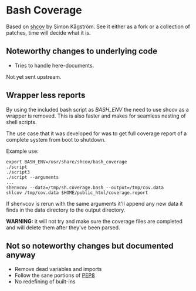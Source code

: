 Bash Coverage
=============

Based on [shcov](http://shcov.googlecode.com "A gcov and lcov coverage test tool for bourne shell / bash scripts") by Simon Kågström.
See it either as a fork or a collection of patches, time will decide what it is.

Noteworthy changes to underlying code
-------------------------------------
* Tries to handle here-documents.

Not yet sent upstream.

Wrapper less reports
--------------------
By using the included bash script as *BASH_ENV* the need to use shcov as a
wrapper is removed. This is also faster and makes for seamless nesting of
shell scripts.

The use case that it was developed for was to get full coverage report of
a complete system from boot to shutdown.

Example use:

	export BASH_ENV=/usr/share/shcov/bash_coverage
	./script
	./script3
	./script --arguments
	...
	shenvcov --data=/tmp/sh.coverage.bash --output=/tmp/cov.data
	shlcov /tmp/cov.data $HOME/public_html/coverage.report

If shenvcov is rerun with the same arguments it'll append any new data it
finds in the data directory to the output directory.

**WARNING:** it will not try and make sure the coverage files are completed
and will delete them after they've been parsed.

Not so noteworthy changes but documented anyway
-----------------------------------------------
* Remove dead variables and imports
* Follow the sane portions of [PEP8](http://www.python.org/dev/peps/pep-0008/)
* No redefining of built-ins

